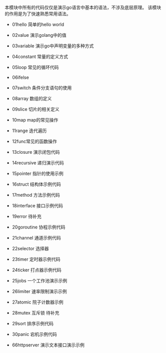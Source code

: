 
本模块中所有的代码仅仅是演示go语言中基本的语法，不涉及底层原理。
该模块的作用是为了快速熟悉常用语法。

- 01hello 简单的hello world
- 02value 演示golang中的值
- 03variable 演示go中声明变量的多种方式
- 04constant 常量的定义方式
- 05loop 常见的循环代码
- 06ifelse
- 07switch 条件分支语句的使用
- 08array 数组的定义
- 09slice 切片的相关定义
- 10map map的常见操作
- 11range 迭代遍历
- 12func常见的函数操作
- 13closure 演示闭包代码
- 14recursive 递归演示代码
- 15pointer 指针的使用示例
- 16struct 结构体示例代码
- 17method 方法示例代码
- 18interface 接口示例代码
- 19error 待补充
- 20goroutine 协程示例代码
- 21channel 通道示例代码
- 22selector 选择器
- 23timer 定时器示例代码
- 24ticker 打点器示例代码
- 25jobs 一个工作池演示示例
- 26limiter 速率限制演示示例
- 27atomic 院子计数器示例
- 28mutex 互斥锁 待补充
- 29sort 排序示例代码
- 30panic 宕机示例代码


- 66httpserver 演示文本接口演示示例